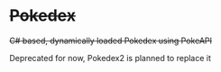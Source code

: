 # ~~Pokedex~~
~~C# based, dynamically loaded Pokedex using PokeAPI~~

Deprecated for now, Pokedex2 is planned to replace it
